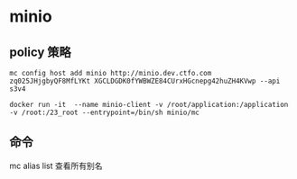 # minio

## policy 策略

```
mc config host add minio http://minio.dev.ctfo.com zq025JHjgbyQF8MfLYKt XGCLDGDK0fYWBWZE84CUrxHGcnepg42huZH4KVwp --api s3v4

docker run -it  --name minio-client -v /root/application:/application -v /root:/23_root --entrypoint=/bin/sh minio/mc

```

## 命令

mc alias list 查看所有别名

